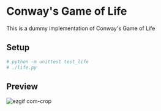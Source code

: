 # Conway's Game of Life

This is a dummy implementation of Conway's Game of Life

## Setup

```python
# python -m unittest test_life
# ./life.py
```

## Preview

![ezgif com-crop](https://github.com/sigfriedCub1990/game-of-life/assets/8824202/869d1f76-f996-42df-aeec-141d160ef91f)
